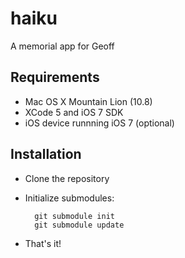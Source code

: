 # haiku
A memorial app for Geoff

## Requirements
* Mac OS X Mountain Lion (10.8)
* XCode 5 and iOS 7 SDK
* iOS device runnning iOS 7 (optional)

## Installation
* Clone the repository
* Initialize submodules:

		git submodule init
		git submodule update

* That's it!
